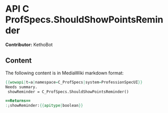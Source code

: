 # API C ProfSpecs.ShouldShowPointsReminder

**Contributor:** KethoBot

## Content

The following content is in MediaWiki markdown format:

```mediawiki
{{wowapi|t=a|namespace=C_ProfSpecs|system=ProfessionSpecUI}}
Needs summary.
 showReminder = C_ProfSpecs.ShouldShowPointsReminder()

==Returns==
:;showReminder:{{apitype|boolean}}
```